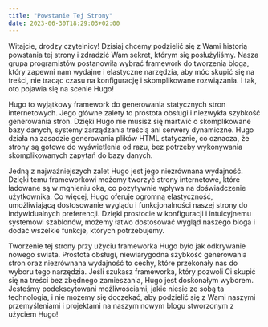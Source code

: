 ```yaml
---
title: "Powstanie Tej Strony"
date: 2023-06-30T18:29:03+02:00
---
```


Witajcie, drodzy czytelnicy! Dzisiaj chcemy podzielić się z Wami historią powstania tej strony i zdradzić Wam sekret, którym się posłużyliśmy. Nasza grupa programistów postanowiła wybrać framework do tworzenia bloga, który zapewni nam wydajne i elastyczne narzędzia, aby móc skupić się na treści, nie tracąc czasu na konfigurację i skomplikowane rozwiązania. I tak, oto pojawia się na scenie Hugo!

Hugo to wyjątkowy framework do generowania statycznych stron internetowych. Jego główne zalety to prostota obsługi i niezwykła szybkość generowania stron. Dzięki Hugo nie musisz się martwić o skomplikowane bazy danych, systemy zarządzania treścią ani serwery dynamiczne. Hugo działa na zasadzie generowania plików HTML statycznie, co oznacza, że strony są gotowe do wyświetlenia od razu, bez potrzeby wykonywania skomplikowanych zapytań do bazy danych.

Jedną z najważniejszych zalet Hugo jest jego niezrównana wydajność. Dzięki temu frameworkowi możemy tworzyć strony internetowe, które ładowane są w mgnieniu oka, co pozytywnie wpływa na doświadczenie użytkownika. Co więcej, Hugo oferuje ogromną elastyczność, umożliwiającą dostosowanie wyglądu i funkcjonalności naszej strony do indywidualnych preferencji. Dzięki prostocie w konfiguracji i intuicyjnemu systemowi szablonów, możemy łatwo dostosować wygląd naszego bloga i dodać wszelkie funkcje, których potrzebujemy.

Tworzenie tej strony przy użyciu frameworka Hugo było jak odkrywanie nowego świata. Prostota obsługi, niewiarygodna szybkość generowania stron oraz niezrównana wydajność to cechy, które przekonały nas do wyboru tego narzędzia. Jeśli szukasz frameworka, który pozwoli Ci skupić się na treści bez zbędnego zamieszania, Hugo jest doskonałym wyborem. Jesteśmy podekscytowani możliwościami, jakie niesie ze sobą ta technologia, i nie możemy się doczekać, aby podzielić się z Wami naszymi przemyśleniami i projektami na naszym nowym blogu stworzonym z użyciem Hugo!
